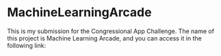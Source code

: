# MachineLearningArcade
This is my submission for the Congressional App Challenge. The name of this project is Machine Learning Arcade, and you can access it in the following link: 
